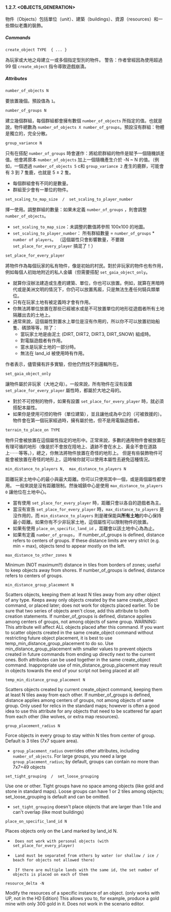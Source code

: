#### 1.2.7. <OBJECTS_GENERATION>
物件（Objects）包括單位（unit）、建築（buildings）、資源（resources）和一些類似老鷹的裝飾。

##### Commands
```
create_object TYPE  { ... }
```
為玩家或大地之母建立一或多個指定型別的物件。
警告：作者曾經因為使用超過 99 個 `create_object` 指令導致遊戲崩潰。

##### Attributes
```
number_of_objects N
```
要放置幾個。預設值為 `1`。

```
number_of_groups N
```
建立幾個群組，每個群組都會擁有數個 `number_of_objects` 所指定的值。也就是說，物件總數為 `number_of_objects X number_of_groups`。預設沒有群組：物體是獨立的，完全分散。

```
group_variance N
```
只有在搭配 `number_of_groups` 時會運作：將給麽群組的物件是賦予一個隨機誤差值。他會將原本 `number_of_objects` 加上一個隨機產生介於 -N ~ N 的值。（例如，一個透過 `number_of_objects 5` c和 `group_variance 2` 產生的鹿群，可能會有 3 到 7 隻鹿，也就是 5 ± 2 隻。
- 每個群組會有不同的是數量。
- 群組至少會有一單位的物件。

```
set_scaling_to_map_size  /  set_scaling_to_player_number
```
擇一使用。調整群組的數量：如果未定義 `number_of_groups` ，則會調整 `number_of_objects`。
- `set_scaling_to_map_size`：未調整的數值將參照 100x100 的地圖。
- `set_scaling_to_player_number`： 所有群組數量 = `number_of_groups` * `number of players`。
（這個屬性只會影響數量，不要跟 `set_place_for_every_player` 搞混了！）

```
set_place_for_every_player
```
將物件作為每個玩家的私有物件，像是初始的村民。對於非玩家的物件也有作用，例如每個人初始地附近的私人金礦（但需要搭配 `set_gaia_object_only`。

- 就算你沒辦法建造或生產的建築、單位，你也可以放置。例如，就算在黑暗時代或是美洲文明的情況下，你仍可以放置馬廄，只是無法生產任何騎兵類單位。
- 只有在玩家土地有被定義時才會有作用。
- 你無法將單位放置在那些已經被水或是不可放置單位的地形從遊戲者所有土地隔離出去的土地上。
- 通常來說，這個屬性對置水上單位是沒有作用的，所以你不可以放置初始船隻、碼頭等等，除了：
    * 當玩家土地是由泥土 (DIRT, DIRT2, DIRT3, DIRT_SNOW) 組成時。
    * 對電腦遊戲者有作用。
    * 當水是玩家土地的一部分時。
    * 無法在 land_id 被使用時有作用。

作者表示，儘管擁有許多實驗，但他仍然找不到邏輯所在。

```
set_gaia_object_only
```
讓物件屬於非玩家（大地之母）。一般來說，所有物件在沒有設置 `set_place_for_every_player` 屬性時，都屬於大地之母的。

- 對於不可控制的物件，如果有設置 `set_place_for_every_player` 時，就必須搭配本屬性。
- 如果你是使用可控的物件（單位建築），並且讓他成為中立的（可被救援的）。物件會在第一個玩家經過時，擁有屬於他，但不是用電腦遊戲者。

```
terrain_to_place_on TYPE
```
物件只會被放置在這個屬性指定的地形中。正常來說，多數的通用物件會被放置在有理可循的地形（像是於不會放在陸地上、遺跡不會在水上、黃金不會在道路上⋯⋯等等。），總之，你無法將物件放置在奇怪的地形上。
但是有些裝飾物件可能會被放置在奇怪的地形上，這時候你就可以使用本屬性去避免這種情況。

```
min_distance_to_players N,  max_distance_to_players N
```
距離玩家土地中心的最小與最大距離。你可以只使用其中一個，或是兩個屬性都使用。
一般來說是沒有距離限制。然後城鎮中心是使用 `max_distance_to_players 0` 讓他位在土地中心。

- 當有使用 `set_place_for_every_player` 時，距離只會以各自的遊戲者為主。
- 當沒有宣告 `set_place_for_every_player` 時，`max_distance_to_players` 是沒作用的，而 `min_distance_to_players` 則是確保能與**所有土地**的中心保持最小距離。如果你有不少非玩家土地，這個屬性可以限制物件的放置。
- 如果有使用 `place_on_specific_land_id` ，距離會以該土地中心為為止。
- 如果有定義 `number_of_groups`，
If number_of_groups is defined, distance refers to centers of groups.
If these distance limits are very strict (e.g. min = max), objects tend to appear mostly on the left.

```
max_distance_to_other_zones N
```
Minimum (NOT maximum!!) distance in tiles from borders of zones; useful to keep objects away from shores.
If number_of_groups is defined, distance refers to centers of groups.

```
min_distance_group_placement N
```
Scatters objects, keeping them at least N tiles away from any other object of any type.
Keeps away only objects created by the same create_object command, or placed later; does not work for objects placed earlier. To be sure that two series of objects aren't close, add this attribute to both creation statements.
If number_of_groups is defined, distance applies among centers of groups, not among objects of same group.
WARNING: This attribute will affect ALL objects placed after this command. If you want to scatter objects created in the same create_object command without restricting future object placement, it is best to use temp_min_distance_group_placement to do so. Use min_distance_group_placement with smaller values to prevent objects created in future commands from ending up directly next to the current ones.  Both attributes can be used together in the same create_object command.  Inappropriate use of min_distance_group_placement may result in objects towards the end of your script not being placed at all!

```
temp_min_distance_group_placement N
```
Scatters objects created by current create_object command, keeping them at least N tiles away from each other.
If number_of_groups is defined, distance applies among centers of groups, not among objects of same group. Only used for relics in the standard maps; however is often a good idea to use this attribute for any objects that need to be scattered far apart from each other (like wolves, or extra map resources).

```
group_placement_radius N
```
Force objects in every group to stay within N tiles from center of group. Default is 3 tiles (7x7 square area).
- `group_placement_radius` overrides other attributes, including `number_of_objects`. For large groups, you need a large `group_placement_radius`; by default, groups can contain no more than 7x7=49 objects

```
set_tight_grouping  /  set_loose_grouping
```
Use one or other. Tight groups have no space among objects (like gold and stone in standard maps).
Loose groups can have 1 or 2 tiles among objects; set_loose_grouping is default and can be omitted.
- `set_tight_grouping` doesn't place objects that are larger than 1 tile and can't overlap (like most buildings)

```
place_on_specific_land_id N
```
Places objects only on the Land marked by land_id N.
-      Does not work with personal objects (with set_place_for_every_player)
-      Land must be separated from others by water (or shallow / ice / beach for objects not allowed there)
-      If there are multiple lands with the same id, the set number of objects is placed on each of them

```
resource_delta -N
```
Modify the resources of a specific instance of an object. (only works with UP, not in the HD Edition)
This allows you to, for example, produce a gold mine with only 300 gold in it.  Does not work in the scenario editor.
